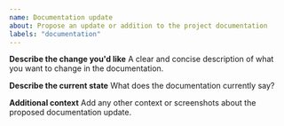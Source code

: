 ```yaml
---
name: Documentation update
about: Propose an update or addition to the project documentation
labels: "documentation"
---
```


**Describe the change you'd like**
A clear and concise description of what you want to change in the documentation.

**Describe the current state**
What does the documentation currently say?

**Additional context**
Add any other context or screenshots about the proposed documentation update.
